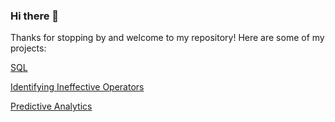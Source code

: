 ### Hi there 👋

<!--
**margarita-solov/margarita-solov** is a ✨ _special_ ✨ repository because its `README.md` (this file) appears on your GitHub profile.

--->
Thanks for stopping by and welcome to my repository! Here are some of my projects:

[SQL](https://nbviewer.jupyter.org/github/margarita-solov/projects/blob/main/SQL.ipynb)


[Identifying Ineffective Operators](https://nbviewer.jupyter.org/github/margarita-solov/projects/blob/main/Ineffective%20operators%20ranking.ipynb)

[Predictive Analytics](https://nbviewer.jupyter.org/github/margarita-solov/predictive_analytics/blob/main/Predictive_Analytics.ipynb)
